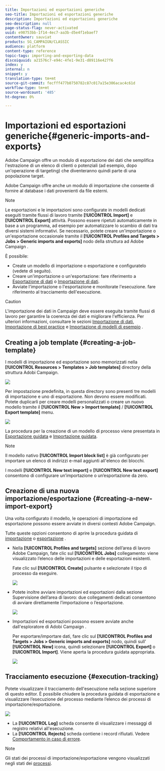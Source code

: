 ```yaml
---
title: Importazioni ed esportazioni generiche
seo-title: Importazioni ed esportazioni generiche
description: Importazioni ed esportazioni generiche
seo-description: null
page-status-flag: never-activated
uuid: e98753bb-1f14-4ec7-aa3b-d5e4f1ebaef7
contentOwner: sauviat
products: SG_CAMPAIGN/CLASSIC
audience: platform
content-type: reference
topic-tags: importing-and-exporting-data
discoiquuid: a21576c7-e94c-4fe1-9e31-d89116e427f6
index: y
internal: n
snippet: y
translation-type: tm+mt
source-git-commit: fecfff477b0750782c87c017a15e306acac4c61d
workflow-type: tm+mt
source-wordcount: '485'
ht-degree: 0%

---
```



# Importazioni ed esportazioni generiche{#generic-imports-and-exports}

 Adobe Campaign offre un modulo di esportazione dei dati che semplifica l&#39;estrazione di un elenco di clienti o potenziali (ad esempio, dopo un&#39;operazione di targeting) che diventeranno quindi parte di una popolazione target.

 Adobe Campaign offre anche un modulo di importazione che consente di fornire al database i dati provenienti da file esterni.

>[!NOTE]
>
>Le esportazioni e le importazioni sono configurate in modelli dedicati eseguiti tramite flussi di lavoro tramite **[!UICONTROL Import]** e **[!UICONTROL Export]** attività. Possono essere ripetuti automaticamente in base a un programma, ad esempio per automatizzare lo scambio di dati tra diversi sistemi informativi. Se necessario, potete creare un&#39;importazione o un&#39;esportazione occasionale tramite il **[!UICONTROL Profiles and Targets > Jobs > Generic imports and exports]** nodo della struttura ad Adobe Campaign .

È possibile:

* Create un modello di importazione o esportazione e configuratelo (vedete di seguito).
* Creare un&#39;importazione o un&#39;esportazione: fare riferimento a [Esportazione di dati](../../platform/using/exporting-data.md) o [Importazione di dati](../../platform/using/importing-data.md).
* Avviate l&#39;importazione o l&#39;esportazione e monitorate l&#39;esecuzione. fare riferimento al tracciamento [](#execution-tracking)dell&#39;esecuzione.

>[!CAUTION]
>
>L&#39;importazione dei dati in Campaign deve essere eseguita tramite flussi di lavoro per garantire la coerenza dei dati e migliorare l&#39;efficienza. Per ulteriori informazioni, consultare le sezioni [Importazione di dati](../../workflow/using/importing-data.md), [Importazione di best practice](../../workflow/using/importing-data.md#best-practices-when-importing-data) e [Importazione di modelli di esempio](../../workflow/using/importing-data.md#setting-up-a-recurring-import) .

## Creating a job template {#creating-a-job-template}

I modelli di importazione ed esportazione sono memorizzati nella **[!UICONTROL Resources > Templates > Job templates]** directory della struttura  Adobi Campaign.

![](assets/s_ncs_user_export_wizard_template.png)

Per impostazione predefinita, in questa directory sono presenti tre modelli di importazione e uno di esportazione. Non devono essere modificati. Potete duplicarli per creare modelli personalizzati o creare un nuovo modello tramite il **[!UICONTROL New > Import template]** / **[!UICONTROL Export template]** menu.

![](assets/s_ncs_user_export_wizard_template_create.png)

La procedura per la creazione di un modello di processo viene presentata in [Esportazione guidata](../../platform/using/exporting-data.md#export-wizard) e [Importazione guidata](../../platform/using/importing-data.md#import-wizard).

>[!NOTE]
>
>Il modello nativo **[!UICONTROL Import block list]** è già configurato per importare un elenco di indirizzi e-mail aggiunti all&#39;elenco dei blocchi.
> 
>I modelli **[!UICONTROL New text import]** e **[!UICONTROL New text export]** consentono di configurare un’importazione o un’esportazione da zero.

## Creazione di una nuova importazione/esportazione {#creating-a-new-import-export}

Una volta configurato il modello, le operazioni di importazione ed esportazione possono essere avviate in diversi contesti  Adobe Campaign.

Tutte queste opzioni consentono di aprire la procedura guidata di [importazione](../../platform/using/importing-data.md) o [esportazione](../../platform/using/exporting-data.md#export-wizard) .

* Nella **[!UICONTROL Profiles and targets]** sezione dell’area di lavoro  Adobe Campaign, fate clic sul **[!UICONTROL Jobs]** collegamento: viene visualizzato l’elenco delle importazioni e delle esportazioni esistenti.

   Fate clic sul **[!UICONTROL Create]** pulsante e selezionate il tipo di processo da eseguire.

   ![](assets/s_ncs_user_import_from_home.png)

* Potete inoltre avviare importazioni ed esportazioni dalla sezione Supervisione dell’area di lavoro: due collegamenti dedicati consentono di avviare direttamente l’importazione o l’esportazione.

   ![](assets/s_ncs_user_import_from_production.png)

* Importazioni ed esportazioni possono essere avviate anche dall&#39;esploratore di Adobi Campaign .

   Per esportare/importare dati, fare clic sul **[!UICONTROL Profiles and Targets > Jobs > Generic imports and exports]** nodo, quindi sull&#39; **[!UICONTROL New]** icona, quindi selezionare **[!UICONTROL Export]** o **[!UICONTROL Import]**. Viene aperta la procedura guidata appropriata.

   ![](assets/s_ncs_user_export_wizard_launch_from_menu.png)

## Tracciamento esecuzione {#execution-tracking}

Potete visualizzare il tracciamento dell&#39;esecuzione nella sezione superiore di questo editor. È possibile chiudere la procedura guidata di esportazione e visualizzare l’esecuzione del processo mediante l’elenco dei processi di importazione/esportazione.

![](assets/s_ncs_user_export_list_and_details.png)

* La **[!UICONTROL Log]** scheda consente di visualizzare i messaggi di registro relativi all&#39;esecuzione.
* La **[!UICONTROL Rejects]** scheda contiene i record rifiutati. Vedere [Comportamento in caso di errore](../../platform/using/importing-data.md#behavior-in-the-event-of-an-error).

>[!NOTE]
>
>Gli stati dei processi di importazione/esportazione vengono visualizzati negli stati dei [processi](../../platform/using/importing-data.md#job-statuses).

